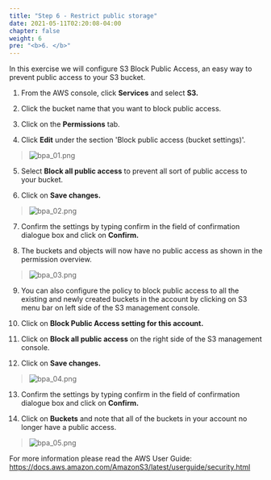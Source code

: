 ```yaml
---
title: "Step 6 - Restrict public storage"
date: 2021-05-11T02:20:08-04:00
chapter: false
weight: 6
pre: "<b>6. </b>"
---
```




In this exercise we will configure S3 Block Public Access, an easy way to prevent public access to your S3 bucket.

1.  From the AWS console, click **Services** and select **S3.**

2.  Click the bucket name that you want to block public access.

3.  Click on the **Permissions** tab.

4.  Click **Edit** under the section 'Block public access (bucket
    settings)'.

> ![bpa_01.png](/Security/Quests/Simple_Security_Steps/Images/bpa_01.png)

5.  Select **Block all public access** to prevent all sort of public access to your bucket.
    
6.  Click on **Save changes.**

> ![bpa_02.png](/Security/Quests/Simple_Security_Steps/Images/bpa_02.png)

7.  Confirm the settings by typing confirm in the field of confirmation dialogue box and click on **Confirm.**
    
8.  The buckets and objects will now have no public access as shown in the permission overview.

> ![bpa_03.png](/Security/Quests/Simple_Security_Steps/Images/bpa_03.png)

9.  You can also configure the policy to block public access to all the existing and newly created buckets in the account by clicking on S3 menu bar on left side of the S3 management console.
    
10. Click on **Block Public Access setting for this account.**

11. Click on **Block all public access** on the right side of the S3 management console.
    
12. Click on **Save changes.**

> ![bpa_04.png](/Security/Quests/Simple_Security_Steps/Images/bpa_04.png)

13. Confirm the settings by typing confirm in the field of confirmation dialogue box and click on **Confirm.**
    
14. Click on **Buckets** and note that all of the buckets in your account no longer have a public access.

> ![bpa_05.png](/Security/Quests/Simple_Security_Steps/Images/bpa_05.png)



For more information please read the AWS User Guide:
https://docs.aws.amazon.com/AmazonS3/latest/userguide/security.html